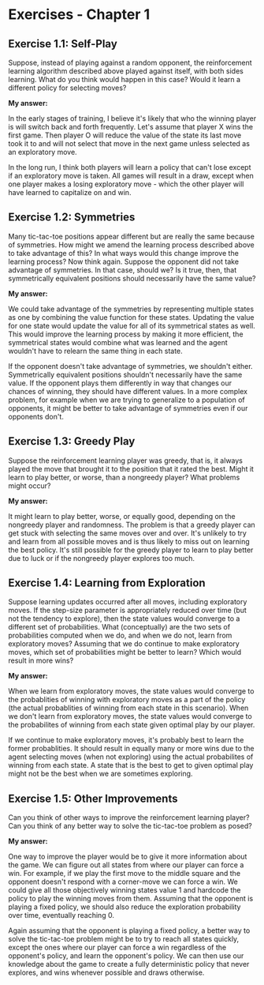 # Exercises - Chapter 1

## Exercise 1.1: Self-Play

Suppose, instead of playing against a random opponent, the reinforcement learning algorithm described above played against itself, with both sides learning. What do you think would happen in this case? Would it learn a different policy for selecting moves?

**My answer:**

In the early stages of training, I believe it's likely that who the winning player is will switch back and forth frequently. Let's assume that player X wins the first game. Then player O will reduce the value of the state its last move took it to and will not select that move in the next game unless selected as an exploratory move.

In the long run, I think both players will learn a policy that can't lose except if an exploratory move is taken. All games will result in a draw, except when one player makes a losing exploratory move - which the other player will have learned to capitalize on and win.

## Exercise 1.2: Symmetries

Many tic-tac-toe positions appear different but are really the same because of symmetries. How might we amend the learning process described above to take advantage of this? In what ways would this change improve the learning process? Now think again. Suppose the opponent did not take advantage of symmetries. In that case, should we? Is it true, then, that symmetrically equivalent positions should necessarily have the same value?

**My answer:**

We could take advantage of the symmetries by representing multiple states as one by combining the value function for these states. Updating the value for one state would update the value for all of its symmetrical states as well. This would improve the learning process by making it more efficient, the symmetrical states would combine what was learned and the agent wouldn't have to relearn the same thing in each state.

If the opponent doesn't take advantage of symmetries, we shouldn't either. Symmetrically equivalent positions shouldn't necessarily have the same value. If the opponent plays them differently in way that changes our chances of winning, they should have different values. In a more complex problem, for example when we are trying to generalize to a population of opponents, it might be better to take advantage of symmetries even if our opponents don't.

## Exercise 1.3: Greedy Play

Suppose the reinforcement learning player was greedy, that is, it always played the move that brought it to the position that it rated the best. Might it learn to play better, or worse, than a nongreedy player? What problems might occur?

**My answer:**

It might learn to play better, worse, or equally good, depending on the nongreedy player and randomness. The problem is that a greedy player can get stuck with selecting the same moves over and over. It's unlikely to try and learn from all possible moves and is thus likely to miss out on learning the best policy. It's still possible for the greedy player to learn to play better due to luck or if the nongreedy player explores too much.

## Exercise 1.4: Learning from Exploration

Suppose learning updates occurred after all moves, including exploratory moves. If the step-size parameter is appropriately reduced over time (but not the tendency to explore), then the state values would converge to a different set of probabilities. What (conceptually) are the two sets of probabilities computed when we do, and when we do not, learn from exploratory moves? Assuming that we do continue to make exploratory moves, which set of probabilities might be better to learn? Which would result in more wins?

**My answer:**

When we learn from exploratory moves, the state values would converge to the probablities of winning with exploratory moves as a part of the policy (the actual probablities of winning from each state in this scenario). When we don't learn from exploratory moves, the state values would converge to the probabilites of winning from each state given optimal play by our player.

If we continue to make exploratory moves, it's probably best to learn the former probablities. It should result in equally many or more wins due to the agent selecting moves (when not exploring) using the actual probabilites of winning from each state. A state that is the best to get to given optimal play might not be the best when we are sometimes exploring.

## Exercise 1.5: Other Improvements

Can you think of other ways to improve the reinforcement learning player? Can you think of any better way to solve the tic-tac-toe problem as posed?

**My answer:** 

One way to improve the player would be to give it more information about the game. We can figure out all states from where our player can force a win. For example, if we play the first move to the middle square and the opponent doesn't respond with a corner-move we can force a win. We could give all those objectively winning states value 1 and hardcode the policy to play the winning moves from them. Assuming that the opponent is playing a fixed policy, we should also reduce the exploration probability over time, eventually reaching 0.

Again assuming that the opponent is playing a fixed policy, a better way to solve the tic-tac-toe problem might be to try to reach all states quickly, except the ones where our player can force a win regardless of the opponent's policy, and learn the opponent's policy. We can then use our knowledge about the game to create a fully deterministic policy that never explores, and wins whenever possible and draws otherwise.
